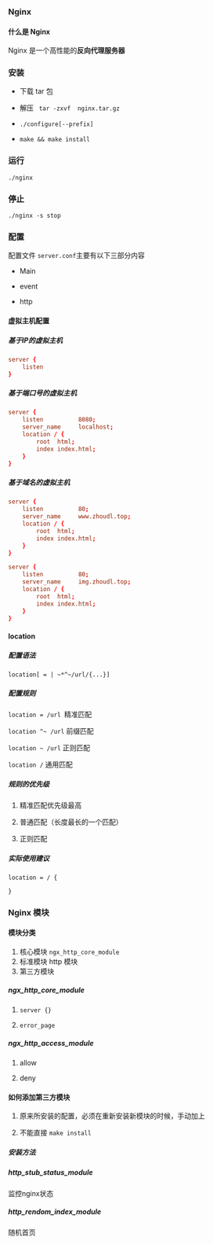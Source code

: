 ### Nginx

#### 什么是 Nginx

Nginx 是一个高性能的**反向代理服务器**



### 安装

* 下载 tar 包 

* 解压 ` tar -zxvf  nginx.tar.gz`

* `./configure[--prefix]`
* `make && make install`

### 运行

`./nginx`

### 停止

`./nginx -s stop`

### 配置

配置文件 `server.conf`主要有以下三部分内容

* Main

* event

* http

#### 虚拟主机配置

##### 基于IP的虚拟主机

```conf
server {
    listen 
}
```

##### 基于端口号的虚拟主机

```conf
server {
    listen		 	8080;
    server_name 	localhost;
    location / {
        root  html;
        index index.html;
    }
}
```

##### 基于域名的虚拟主机

```conf
server {
    listen		 	80;
    server_name 	www.zhoudl.top;
    location / {
        root  html;
        index index.html;
    }
}
```

```conf
server {
    listen		 	80;
    server_name 	img.zhoudl.top;
    location / {
        root  html;
        index index.html;
    }
}
```

#### location

##### 配置语法

`location[ = | ~*^~/url/{...}]`

##### 配置规则

`location = /url `精准匹配

`location ^~ /url` 前缀匹配

`location ~ /url` 正则匹配

`location /` 通用匹配

##### 规则的优先级

1. 精准匹配优先级最高

2. 普通匹配（长度最长的一个匹配）

3. 正则匹配

##### 实际使用建议

```
location = / {

}

```

### Nginx 模块

#### 模块分类

1. 核心模块 `ngx_http_core_module`
2. 标准模块 http 模块
3. 第三方模块

##### ngx_http_core_module

1. `server {}`

2. `error_page`

##### ngx_http_access_module

1. allow

2. deny

#### 如何添加第三方模块

1. 原来所安装的配置，必须在重新安装新模块的时候，手动加上

2. 不能直接 `make install`

##### 安装方法

##### http_stub_status_module

监控nginx状态

##### http_rendom_index_module

随机首页

